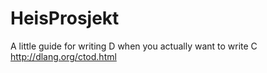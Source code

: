 # HeisProsjekt

A little guide for writing D when you actually want to write C
http://dlang.org/ctod.html
